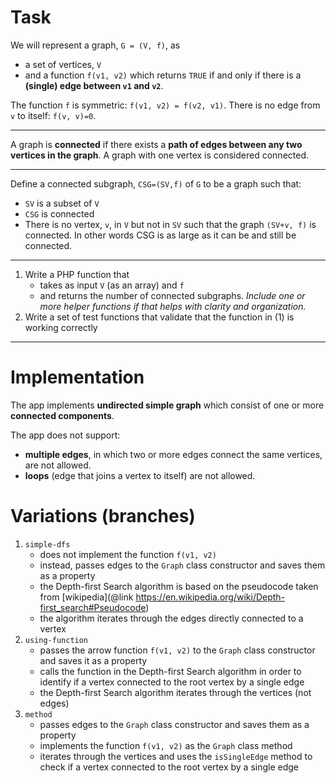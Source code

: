 # Task

We will represent a graph, `G = (V, f)`, as 
* a set of vertices, `V`
* and a function `f(v1, v2)` which returns `TRUE` if and only if there is a **(single) edge between `v1` and `v2`**.

The function `f` is symmetric: `f(v1, v2) = f(v2, v1)`. There is no edge from `v` to itself: `f(v, v)=0`.

---

A graph is **connected** if there exists a **path of edges between any two vertices in the graph**.
A graph with one vertex is considered connected. 

---

Define a connected subgraph, `CSG=(SV,f)` of `G` to be a graph such that:

* `SV` is a subset of `V`
* `CSG` is connected
* There is no vertex, `v`, in `V` but not in `SV` such that the graph `(SV+v, f)` is connected. 
In other words CSG is as large as it can be and still be connected.

---

1. Write a PHP function that 
   * takes as input `V` (as an array) and `f`
   * and returns the number of connected subgraphs. 
   _Include one or more helper functions if that helps with clarity and organization._
2. Write a set of test functions that validate that the function in (1) is working correctly

---

# Implementation

The app implements **undirected simple graph** which consist of one or more **connected components**.

The app does not support:
- **multiple edges**, in which two or more edges connect the same vertices, are not allowed. 
- **loops** (edge that joins a vertex to itself) are not allowed.

# Variations (branches)

1. `simple-dfs`
   - does not implement the function `f(v1, v2)`
   - instead, passes edges to the `Graph` class constructor and saves them as a property
   - the Depth-first Search algorithm is based on the pseudocode taken from [wikipedia](@link https://en.wikipedia.org/wiki/Depth-first_search#Pseudocode)
   - the algorithm iterates through the edges directly connected to a vertex
2. `using-function`
   - passes the arrow function `f(v1, v2)` to the `Graph` class constructor and saves it as a property
   - calls the function in the Depth-first Search algorithm in order to identify if a vertex connected to the root vertex by a single edge
   - the Depth-first Search algorithm iterates through the vertices (not edges)
3. `method`
   - passes edges to the `Graph` class constructor and saves them as a property
   - implements the function `f(v1, v2)` as the `Graph` class method
   - iterates through the vertices and uses the `isSingleEdge` method to check if a vertex connected to the root vertex by a single edge
